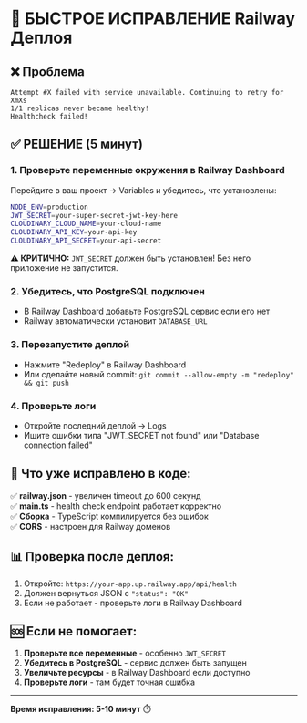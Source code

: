 # 🚀 БЫСТРОЕ ИСПРАВЛЕНИЕ Railway Деплоя

## ❌ Проблема
```
Attempt #X failed with service unavailable. Continuing to retry for XmXs
1/1 replicas never became healthy!
Healthcheck failed!
```

## ✅ РЕШЕНИЕ (5 минут)

### 1. Проверьте переменные окружения в Railway Dashboard
Перейдите в ваш проект → Variables и убедитесь, что установлены:

```bash
NODE_ENV=production
JWT_SECRET=your-super-secret-jwt-key-here
CLOUDINARY_CLOUD_NAME=your-cloud-name
CLOUDINARY_API_KEY=your-api-key  
CLOUDINARY_API_SECRET=your-api-secret
```

**⚠️ КРИТИЧНО:** `JWT_SECRET` должен быть установлен! Без него приложение не запустится.

### 2. Убедитесь, что PostgreSQL подключен
- В Railway Dashboard добавьте PostgreSQL сервис если его нет
- Railway автоматически установит `DATABASE_URL`

### 3. Перезапустите деплой
- Нажмите "Redeploy" в Railway Dashboard
- Или сделайте новый commit: `git commit --allow-empty -m "redeploy" && git push`

### 4. Проверьте логи
- Откройте последний деплой → Logs
- Ищите ошибки типа "JWT_SECRET not found" или "Database connection failed"

## 🔧 Что уже исправлено в коде:

✅ **railway.json** - увеличен timeout до 600 секунд  
✅ **main.ts** - health check endpoint работает корректно  
✅ **Сборка** - TypeScript компилируется без ошибок  
✅ **CORS** - настроен для Railway доменов  

## 📊 Проверка после деплоя:

1. Откройте: `https://your-app.up.railway.app/api/health`
2. Должен вернуться JSON с `"status": "OK"`
3. Если не работает - проверьте логи в Railway Dashboard

## 🆘 Если не помогает:

1. **Проверьте все переменные** - особенно `JWT_SECRET`
2. **Убедитесь в PostgreSQL** - сервис должен быть запущен
3. **Увеличьте ресурсы** - в Railway Dashboard если доступно
4. **Проверьте логи** - там будет точная ошибка

---

**Время исправления: 5-10 минут** ⏱️
